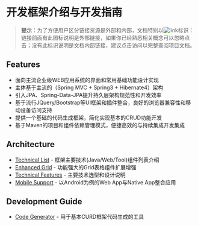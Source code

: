 # 开发框架介绍与开发指南

> **提示**：为了方便用户区分链接资源是外部和内部，文档特别以![link](http://git.oschina.net/xautlx/s2jh4net/raw/master/src/main/webapp/docs/markdown/images/link.gif)标识：链接前面有此图标说明是外部链接，如果你已经熟悉相关概念可以忽略点击；没有此标识说明是文档内部链接，建议点击访问以完整查阅项目文档。

## Features

* 面向主流企业级WEB应用系统的界面和常用基础功能设计实现
* 主体基于主流的（Spring MVC + Spring3 + Hibernate4）架构
* 引入JPA、Spring-Data-JPA提升持久层架构规范性和开发效率
* 基于流行JQuery/Bootstrap等UI框架和插件整合，良好的浏览器兼容性和移动设备访问支持
* 提供一个基础的代码生成框架，简化实现基本的CRUD功能开发
* 基于Maven的项目和组件依赖管理模式，便捷高效的与持续集成开发集成

## Architecture

* [Technical List](技术列表.md) - 框架主要技术(Java/Web/Tool)组件列表介绍
* [Enhanced Grid](表格组件.md) - 功能强大的Grid表格组件扩展增强
* [Technical Features](技术特性.md) - 主要技术选型和设计说明
* [Mobile Support](移动支持.md) - 以Android为例的Web App与Native App整合应用

## Development Guide

* [Code Generator](代码生成.md) - 用于基本CURD框架代码生成的工具
